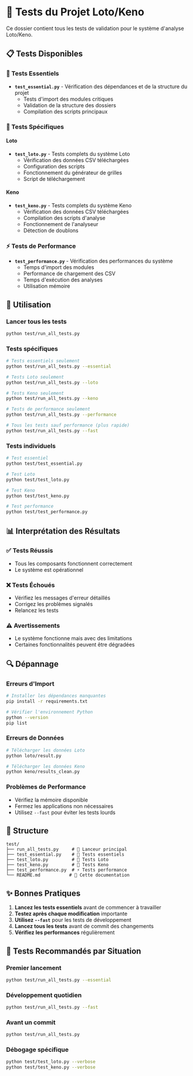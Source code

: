 # 🧪 Tests du Projet Loto/Keno

Ce dossier contient tous les tests de validation pour le système d'analyse Loto/Keno.

## 📋 Tests Disponibles

### 🔧 Tests Essentiels
- **`test_essential.py`** - Vérification des dépendances et de la structure du projet
  - Tests d'import des modules critiques
  - Validation de la structure des dossiers
  - Compilation des scripts principaux

### 🎯 Tests Spécifiques

#### Loto
- **`test_loto.py`** - Tests complets du système Loto
  - Vérification des données CSV téléchargées
  - Configuration des scripts
  - Fonctionnement du générateur de grilles
  - Script de téléchargement

#### Keno  
- **`test_keno.py`** - Tests complets du système Keno
  - Vérification des données CSV téléchargées
  - Compilation des scripts d'analyse
  - Fonctionnement de l'analyseur
  - Détection de doublons

### ⚡ Tests de Performance
- **`test_performance.py`** - Vérification des performances du système
  - Temps d'import des modules
  - Performance de chargement des CSV
  - Temps d'exécution des analyses
  - Utilisation mémoire

## 🚀 Utilisation

### Lancer tous les tests
```bash
python test/run_all_tests.py
```

### Tests spécifiques
```bash
# Tests essentiels seulement
python test/run_all_tests.py --essential

# Tests Loto seulement
python test/run_all_tests.py --loto

# Tests Keno seulement  
python test/run_all_tests.py --keno

# Tests de performance seulement
python test/run_all_tests.py --performance

# Tous les tests sauf performance (plus rapide)
python test/run_all_tests.py --fast
```

### Tests individuels
```bash
# Test essentiel
python test/test_essential.py

# Test Loto
python test/test_loto.py

# Test Keno
python test/test_keno.py

# Test performance
python test/test_performance.py
```

## 📊 Interprétation des Résultats

### ✅ Tests Réussis
- Tous les composants fonctionnent correctement
- Le système est opérationnel

### ❌ Tests Échoués
- Vérifiez les messages d'erreur détaillés
- Corrigez les problèmes signalés
- Relancez les tests

### ⚠️  Avertissements
- Le système fonctionne mais avec des limitations
- Certaines fonctionnalités peuvent être dégradées

## 🔍 Dépannage

### Erreurs d'Import
```bash
# Installer les dépendances manquantes
pip install -r requirements.txt

# Vérifier l'environnement Python
python --version
pip list
```

### Erreurs de Données
```bash
# Télécharger les données Loto
python loto/result.py

# Télécharger les données Keno
python keno/results_clean.py
```

### Problèmes de Performance
- Vérifiez la mémoire disponible
- Fermez les applications non nécessaires
- Utilisez `--fast` pour éviter les tests lourds

## 📁 Structure

```
test/
├── run_all_tests.py     # 🎯 Lanceur principal
├── test_essential.py    # 🔧 Tests essentiels
├── test_loto.py         # 🎲 Tests Loto
├── test_keno.py         # 🎰 Tests Keno
├── test_performance.py  # ⚡ Tests performance
└── README.md           # 📖 Cette documentation
```

## ✨ Bonnes Pratiques

1. **Lancez les tests essentiels** avant de commencer à travailler
2. **Testez après chaque modification** importante
3. **Utilisez `--fast`** pour les tests de développement
4. **Lancez tous les tests** avant de commit des changements
5. **Vérifiez les performances** régulièrement

## 🎯 Tests Recommandés par Situation

### Premier lancement
```bash
python test/run_all_tests.py --essential
```

### Développement quotidien
```bash
python test/run_all_tests.py --fast
```

### Avant un commit
```bash
python test/run_all_tests.py
```

### Débogage spécifique
```bash
python test/test_loto.py --verbose
python test/test_keno.py --verbose
```

